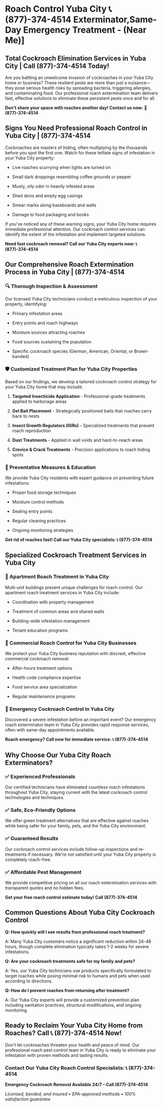 # Roach Control Yuba City 📞 (877)-374-4514 Exterminator,Same-Day Emergency Treatment - (Near Me)]

## Total Cockroach Elimination Services in Yuba City | Call (877)-374-4514 Today!

Are you battling an unwelcome invasion of cockroaches in your Yuba City home or business? These resilient pests are more than just a nuisance—they pose serious health risks by spreading bacteria, triggering allergies, and contaminating food. Our professional roach extermination team delivers fast, effective solutions to eliminate these persistent pests once and for all.

**Don't share your space with roaches another day! Contact us now: 📱 (877)-374-4514**

## Signs You Need Professional Roach Control in Yuba City | (877)-374-4514

Cockroaches are masters of hiding, often multiplying by the thousands before you spot the first one. Watch for these telltale signs of infestation in your Yuba City property:

- Live roaches scurrying when lights are turned on
- Small dark droppings resembling coffee grounds or pepper
- Musty, oily odor in heavily infested areas
- Shed skins and empty egg casings
- Smear marks along baseboards and walls
- Damage to food packaging and books

If you've noticed any of these warning signs, your Yuba City home requires immediate professional attention. Our cockroach control services can identify the extent of the infestation and implement targeted solutions.

**Need fast cockroach removal? Call our Yuba City experts now: 📞 (877)-374-4514**

## Our Comprehensive Roach Extermination Process in Yuba City | (877)-374-4514

### 🔍 Thorough Inspection & Assessment

Our licensed Yuba City technicians conduct a meticulous inspection of your property, identifying:

- Primary infestation areas
- Entry points and roach highways
- Moisture sources attracting roaches
- Food sources sustaining the population
- Specific cockroach species (German, American, Oriental, or Brown-banded)

### 🛡️ Customized Treatment Plan for Yuba City Properties

Based on our findings, we develop a tailored cockroach control strategy for your Yuba City home that may include:

1. **Targeted Insecticide Application** - Professional-grade treatments applied to harborage areas
2. **Gel Bait Placement** - Strategically positioned baits that roaches carry back to nests
3. **Insect Growth Regulators (IGRs)** - Specialized treatments that prevent roach reproduction
4. **Dust Treatments** - Applied in wall voids and hard-to-reach areas
5. **Crevice & Crack Treatments** - Precision applications to roach hiding spots

### 🧹 Preventative Measures & Education

We provide Yuba City residents with expert guidance on preventing future infestations:

- Proper food storage techniques
- Moisture control methods
- Sealing entry points
- Regular cleaning practices
- Ongoing monitoring strategies

**Get rid of roaches fast! Call our Yuba City specialists: 📞 (877)-374-4514**

## Specialized Cockroach Treatment Services in Yuba City

### 🏢 Apartment Roach Treatment in Yuba City

Multi-unit buildings present unique challenges for roach control. Our apartment roach treatment services in Yuba City include:

- Coordination with property management
- Treatment of common areas and shared walls
- Building-wide infestation management
- Tenant education programs

### 🏪 Commercial Roach Control for Yuba City Businesses

We protect your Yuba City business reputation with discreet, effective commercial cockroach removal:

- After-hours treatment options
- Health code compliance expertise
- Food service area specialization
- Regular maintenance programs

### 🚨 Emergency Cockroach Control in Yuba City

Discovered a severe infestation before an important event? Our emergency roach exterminator team in Yuba City provides rapid response services, often with same-day appointments available.

**Roach emergency? Call now for immediate service: 📞 (877)-374-4514**

## Why Choose Our Yuba City Roach Exterminators?

### ✅ Experienced Professionals

Our certified technicians have eliminated countless roach infestations throughout Yuba City, staying current with the latest cockroach control technologies and techniques.

### ✅ Safe, Eco-Friendly Options

We offer green treatment alternatives that are effective against roaches while being safer for your family, pets, and the Yuba City environment.

### ✅ Guaranteed Results

Our cockroach control services include follow-up inspections and re-treatments if necessary. We're not satisfied until your Yuba City property is completely roach-free.

### ✅ Affordable Pest Management

We provide competitive pricing on all our roach extermination services with transparent quotes and no hidden fees.

**Get your free roach control estimate today! Call (877)-374-4514**

## Common Questions About Yuba City Cockroach Control

**Q: How quickly will I see results from professional roach treatment?**
A: Many Yuba City customers notice a significant reduction within 24-48 hours, though complete elimination typically takes 1-2 weeks for severe infestations.

**Q: Are your cockroach treatments safe for my family and pets?**
A: Yes, our Yuba City technicians use products specifically formulated to target roaches while posing minimal risk to humans and pets when used according to directions.

**Q: How do I prevent roaches from returning after treatment?**
A: Our Yuba City experts will provide a customized prevention plan including sanitation practices, structural modifications, and ongoing monitoring.

## Ready to Reclaim Your Yuba City Home from Roaches? Call 📞 (877)-374-4514 Now!

Don't let cockroaches threaten your health and peace of mind. Our professional roach pest control team in Yuba City is ready to eliminate your infestation with proven methods and lasting results.

### Contact Our Yuba City Roach Control Specialists: 📞 (877)-374-4514

**Emergency Cockroach Removal Available 24/7 – Call (877)-374-4514**

*Licensed, bonded, and insured • EPA-approved methods • 100% satisfaction guarantee*
